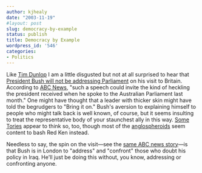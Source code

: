 ```yaml
---
author: kjhealy
date: "2003-11-19"
#layout: post
slug: democracy-by-example
status: publish
title: Democracy by Example
wordpress_id: '546'
categories:
- Politics
---
```


Like [Tim Dunlop](http://www.roadtosurfdom.com/surfdomarchives/001700.php) I am a little disgusted but not at all surprised to hear that [President Bush will not be addressing Parliament](http://backpagesblog.com/weblog/archives/000096.html) on his visit to Britain. According to [ABC News](http://abcnews.go.com/wire/World/ap20031118_617.html), "such a speech could invite the kind of heckling the president received when he spoke to the Australian Parliament last month." One might have thought that a leader with thicker skin might have told the begrudgers to "Bring it on." Bush's aversion to explaining himself to people who might talk back is well known, of course, but it seems insulting to treat the representative body of your staunchest ally in this way. [Some Tories](http://abcnews.go.com/wire/World/ap20031118_617.html) appear to think so, too, though most of the [anglospheroids](http://www.hyperdictionary.com/dictionary/Colonel+Blimp) seem content to bash Red Ken instead.

Needless to say, the spin on the visit—see the [same ABC news story](http://abcnews.go.com/wire/World/ap20031118_617.html)—is that Bush is in London to "address" and "confront" those who doubt his policy in Iraq. He'll just be doing this without, you know, addressing or confronting anyone.
